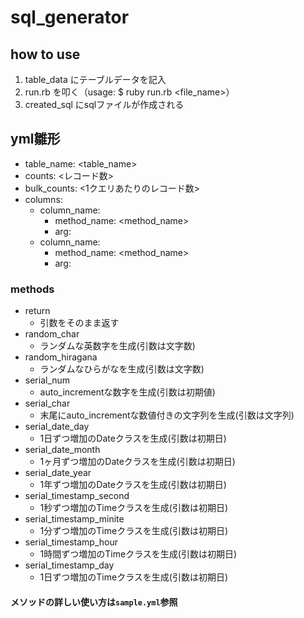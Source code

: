 # sql_generator
## how to use
1. table_data にテーブルデータを記入
2. run.rb を叩く（usage: $ ruby run.rb <file_name>）
3. created_sql にsqlファイルが作成される

## yml雛形
- table_name: <table_name>
- counts: <レコード数>
- bulk_counts: <1クエリあたりのレコード数>
- columns:
  - column_name:
    - method_name: <method_name>
    - arg: <arg>
  - column_name:
    - method_name: <method_name>
    - arg: <arg>

### methods
  - return
    - 引数をそのまま返す
  - random_char
    - ランダムな英数字を生成(引数は文字数)
  - random_hiragana
    - ランダムなひらがなを生成(引数は文字数)
  - serial_num
    - auto_incrementな数字を生成(引数は初期値)
  - serial_char
    - 末尾にauto_incrementな数値付きの文字列を生成(引数は文字列)
  - serial_date_day
    - 1日ずつ増加のDateクラスを生成(引数は初期日)
  - serial_date_month
    - 1ヶ月ずつ増加のDateクラスを生成(引数は初期日)
  - serial_date_year
    - 1年ずつ増加のDateクラスを生成(引数は初期日)
  - serial_timestamp_second
    - 1秒ずつ増加のTimeクラスを生成(引数は初期日)
  - serial_timestamp_minite
    - 1分ずつ増加のTimeクラスを生成(引数は初期日)
  - serial_timestamp_hour
    - 1時間ずつ増加のTimeクラスを生成(引数は初期日)
  - serial_timestamp_day
    - 1日ずつ増加のTimeクラスを生成(引数は初期日)
    
#### メソッドの詳しい使い方は`sample.yml`参照
